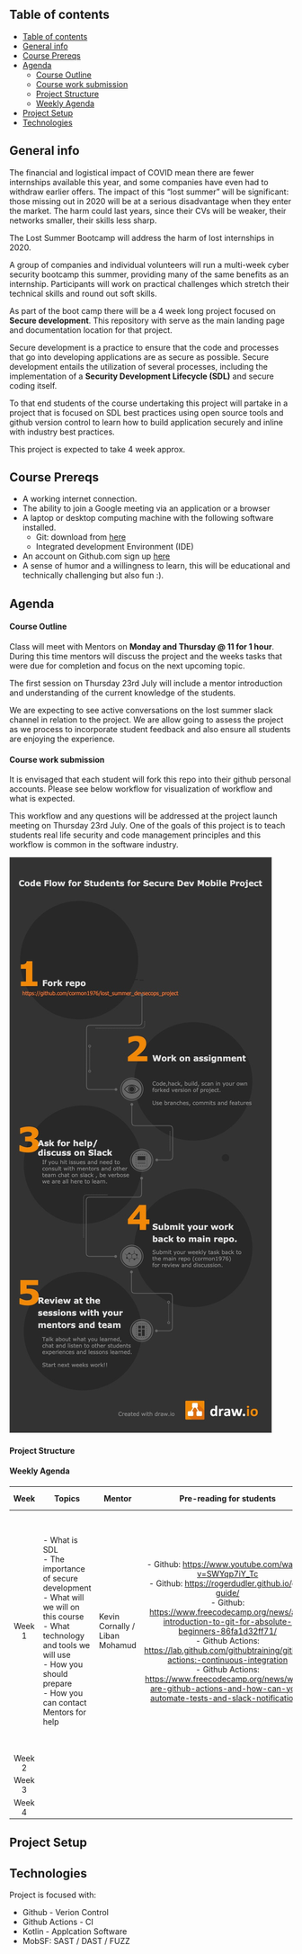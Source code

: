 ## Table of contents
- [Table of contents](#Table-of-contents)
- [General info](#General-info)
- [Course Prereqs](#Course-Prereqs)
- [Agenda](#Agenda)
    - [Course Outline](#Course-Outline)
    - [Course work submission](#Course-work-submission)
    - [Project Structure](#Project-Structure)
    - [Weekly Agenda](#Weekly-Agenda)
- [Project Setup](#Project-Setup)
- [Technologies](#Technologies)

## General info
The financial and logistical impact of COVID mean there are fewer internships available this year, and some companies have even had to withdraw earlier offers. The impact of this “lost summer” will be significant: those missing out in 2020 will be at a serious disadvantage when they enter the market. The harm could last years, since their CVs will be weaker, their networks smaller, their skills less sharp.
 
The Lost Summer Bootcamp will address the harm of lost internships in 2020.
 
A group of companies and individual volunteers will run a multi-week cyber security bootcamp this summer, providing many of the same benefits as an internship. Participants will work on practical challenges which stretch their technical skills and round out soft skills.
 
As part of the boot camp there will be a 4 week long project focused on **Secure development**. This repository with serve as the main landing page and documentation location for that project.
 
Secure development is a practice to ensure that the code and processes that go into developing applications are as secure as possible. Secure development entails the utilization of several processes, including the implementation of a **Security Development Lifecycle (SDL)** and secure coding itself.
 
To that end students of the course undertaking this project will partake in a project that is focused on SDL best practices using open source tools and github version control to learn how to build application securely and inline with industry best practices.
 
This project is expected to take 4 week approx.


## Course Prereqs

-  A working internet connection.
-  The ability to join a Google meeting via an application or a browser 
-  A laptop or desktop computing machine with the following software installed.
     - Git: download from [here]("https://git-scm.com/downloads") 
     - Integrated development Environment (IDE)     
- An account on Github.com sign up [here]("https://github.com/join?ref_cta=Sign+up&ref_loc=header+logged+out&ref_page=%2F&source=header-home")
- A sense of humor and a willingness to learn, this will be educational and technically challenging but also fun :).


## Agenda

#### Course Outline 

Class will meet with Mentors on **Monday and Thursday @ 11 for 1 hour**. During this time mentors will discuss the project and the weeks tasks that were due for completion and focus on the next upcoming topic.

The first session on Thursday 23rd July will include a mentor introduction and understanding of the current knowledge of the students.

We are expecting to see active conversations on the lost summer slack channel in relation to the project. We are allow going to assess the project as we process to incorporate student feedback and also ensure all students are enjoying the experience.

#### Course work submission

It is envisaged that each student will fork this repo into their github personal accounts. Please see below workflow for visualization of workflow and what is expected. 

This workflow and any questions will be addressed at the project launch meeting on Thursday 23rd July. One of the goals of this project is to teach students real life security and code management principles and this workflow is common in the software industry.

![image](/diagrams/student_workflow_v1.0.jpg)

#### Project Structure


#### Weekly Agenda

| Week  	| Topics 	| Mentor 	| Pre-reading for students  	| Tasks for Week 	|
|:-:	|-	|-	|:-:	|-	|
| Week 1  	| - What is SDL <br>- The importance of secure development<br>- What will we will on this course<br>- What technology and tools we will use<br>- How you should prepare<br>- How you can contact Mentors for help<br>   	| Kevin Cornally / Liban Mohamud	| - Github: https://www.youtube.com/watch?v=SWYqp7iY_Tc<br>- Github: https://rogerdudler.github.io/git-guide/<br>- Github: https://www.freecodecamp.org/news/an-introduction-to-git-for-absolute-beginners-86fa1d32ff71/<br>- Github Actions: https://lab.github.com/githubtraining/github-actions:-continuous-integration<br>- Github Actions: https://www.freecodecamp.org/news/what-are-github-actions-and-how-can-you-automate-tests-and-slack-notifications/ 	| - Create a local git project name hello_world<br>- Understand Github authentication mechanisms<br>- Create a file, commit it and push to remote  hello_world repo<br>- Clone this repo.<br>- Push this repo back to your own github account<br>- Supply your repo details to the Mentors for review. 	|
| Week 2 	|  	|  	|  	|  	|
| Week 3 	|  	|  	|  	|  	|
| Week 4 	|  	|  	|  	|  	|


## Project Setup

## Technologies
Project is focused with:

* Github - Verion Control
* Github Actions - CI
* Kotlin - Applcation Software
* MobSF:  SAST / DAST / FUZZ
